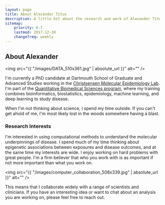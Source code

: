 ```yaml
---
layout: page
title: About Alexander Titus
description: A little bit about the research and work of Alexander Titus.
sitemap:
    priority: 0.7
    lastmod: 2017-12-30
    changefreq: weekly
---
```

## About Alexander

<span class="image left"><img src="{{ "/images/DATA_510x361.jpg" | absolute_url }}" alt="" /></span>

I'm currently a PhD candidate at Dartmouth School of Graduate and Advanced Studies working in the [Christsensen Molecular Epidemiology Lab](http://christensen-lab.com). I'm part of the [Quantitative Biomedical Sciences program](https://dartmouth.edu/~qbs), where my training combines bioinformatics, biostatistics, epidemiology, machine learning, and deep learning to study disease. 

When I'm not thinking about science, I spend my time outside. If you can't get ahold of me, I'm most likely lost in the woods somewhere having a blast.

### Research Interests
<div class="box">
  <p>
  I'm interested in using computational methods to understand the molecular underpinnings of disease. I spend much of my time thinking about epigenetic associations between exposures and disease outcomes, and at the same time my interests are wide. I enjoy working on hard problems with great people. I'm a firm believer that who you work with is as important if not more important than what you work on.  
  </p>
</div>

<span class="image left"><img src="{{ "/images/computer_collaboration_508x339.jpg" | absolute_url }}" alt="" /></span>

This means that I collaborate widely with a range of scientists and clinicians. If you have an interesting idea or want to chat about an analysis you are working on, please feel free to reach out. 
